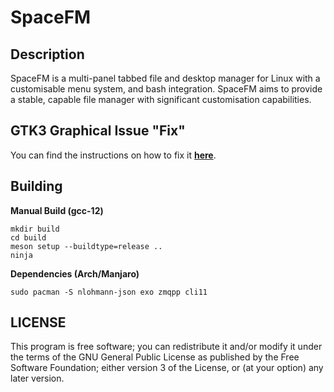 # SpaceFM

## Description

SpaceFM is a multi-panel tabbed file and desktop manager for Linux with a
customisable menu system, and bash integration. SpaceFM aims to provide
a stable, capable file manager with significant customisation capabilities.

## GTK3 Graphical Issue "Fix"

You can find the instructions on how to fix it [**here**](extra/README-GTK3.md).

## Building

__Manual Build (gcc-12)__

```
mkdir build
cd build
meson setup --buildtype=release ..
ninja
```

__Dependencies (Arch/Manjaro)__

```sudo pacman -S nlohmann-json exo zmqpp cli11```

## LICENSE

This program is free software; you can redistribute it and/or modify it
under the terms of the GNU General Public License as published by the
Free Software Foundation; either version 3 of the License, or (at your
option) any later version.
